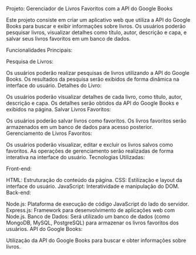 Projeto: Gerenciador de Livros Favoritos com a API do Google Books

Este projeto consiste em criar um aplicativo web que utiliza a API do Google Books para buscar e exibir informações sobre livros. Os usuários poderão pesquisar livros, visualizar detalhes como título, autor, descrição e capa, e salvar seus livros favoritos em um banco de dados.

Funcionalidades Principais:

Pesquisa de Livros:

Os usuários poderão realizar pesquisas de livros utilizando a API do Google Books.
Os resultados da pesquisa serão exibidos de forma dinâmica na interface do usuário.
Detalhes do Livro:

Os usuários poderão visualizar detalhes de cada livro, como título, autor, descrição e capa.
Os detalhes serão obtidos da API do Google Books e exibidos na página.
Salvar Livros Favoritos:

Os usuários poderão salvar livros como favoritos.
Os livros favoritos serão armazenados em um banco de dados para acesso posterior.
Gerenciamento de Livros Favoritos:

Os usuários poderão visualizar, editar e excluir os livros salvos como favoritos.
As operações de gerenciamento serão realizadas de forma interativa na interface do usuário.
Tecnologias Utilizadas:

Front-end:

HTML: Estruturação do conteúdo da página.
CSS: Estilização e layout da interface do usuário.
JavaScript: Interatividade e manipulação do DOM.
Back-end:

Node.js: Plataforma de execução de código JavaScript do lado do servidor.
Express.js: Framework para desenvolvimento de aplicações web com Node.js.
Banco de Dados: Será utilizado um banco de dados (como MongoDB, MySQL, PostgreSQL) para armazenar os livros favoritos dos usuários.
API do Google Books:

Utilização da API do Google Books para buscar e obter informações sobre livros.
